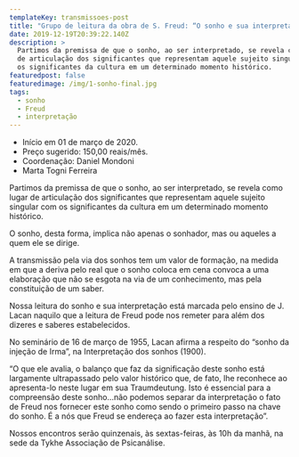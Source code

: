 ```yaml
---
templateKey: transmissoes-post
title: "Grupo de leitura da obra de S. Freud: “O sonho e sua interpretação”"
date: 2019-12-19T20:39:22.140Z
description: >
  Partimos da premissa de que o sonho, ao ser interpretado, se revela como lugar
  de articulação dos significantes que representam aquele sujeito singular com
  os significantes da cultura em um determinado momento histórico.
featuredpost: false
featuredimage: /img/1-sonho-final.jpg
tags:
  - sonho
  - Freud
  - interpretação
---
```


- Início em 01 de março de 2020.
- Preço sugerido: 150,00 reais/mês.
- Coordenação: Daniel Mondoni
- Marta Togni Ferreira

Partimos da premissa de que o sonho, ao ser interpretado, se revela como lugar de articulação dos significantes que representam aquele sujeito singular com os significantes da cultura em um determinado momento histórico.

O sonho, desta forma, implica não apenas o sonhador, mas ou aqueles a quem ele se dirige.

A transmissão pela via dos sonhos tem um valor de formação, na medida em que a deriva pelo real que o sonho coloca em cena convoca a uma elaboração que não se esgota na via de um conhecimento, mas pela constituição de um saber.

Nossa leitura do sonho e sua interpretação está marcada pelo ensino de J. Lacan naquilo que a leitura de Freud pode nos remeter para além dos dizeres e saberes estabelecidos.

No seminário de 16 de março de 1955, Lacan afirma a respeito do “sonho da injeção de Irma”, na Interpretação dos sonhos (1900).

“O que ele avalia, o balanço que faz da significação deste sonho está largamente ultrapassado pelo valor histórico que, de fato, lhe reconhece ao apresenta-lo neste lugar em sua Traumdeutung. Isto é essencial para a compreensão deste sonho...não podemos separar da interpretação o fato de Freud nos fornecer este sonho como sendo o primeiro passo na chave do sonho. É a nós que Freud se endereça ao fazer esta interpretação”.

Nossos encontros serão quinzenais, às sextas-feiras, às 10h da manhã, na sede da Tykhe Associação de Psicanálise.

